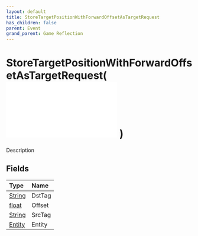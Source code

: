 ```yaml
---
layout: default
title: StoreTargetPositionWithForwardOffsetAsTargetRequest
has_children: false
parent: Event
grand_parent: Game Reflection
---
```

# StoreTargetPositionWithForwardOffsetAsTargetRequest( ![ EntityEventBase ](/game-reflection/events/entity_event_base.md) )
Description 

## Fields
| Type | Name |
|:-------------|:--------------|
| [String](/game-reflection/components/string.md) | DstTag |
| [float](/game-reflection/components/float.md) | Offset |
| [String](/game-reflection/components/string.md) | SrcTag |
| [Entity](/game-reflection/classes/entity.md) | Entity |
